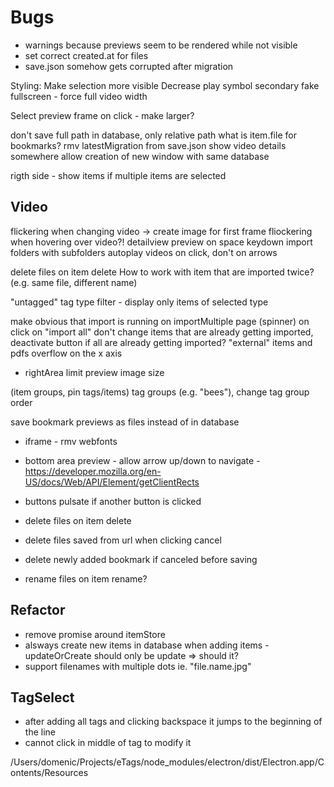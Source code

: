 # Bugs


* warnings because previews seem to be rendered while not visible
* set correct created.at for files
* save.json somehow gets corrupted after migration

Styling:
Make selection more visible
Decrease play symbol
secondary fake fullscreen - force full video width

Select preview frame on click - make larger?

don't save full path in database, only relative path
what is item.file for bookmarks?
rmv latestMigration from save.json
show video details somewhere
allow creation of new window with same database

rigth side - show items if multiple items are selected
## Video
flickering when changing video -> create image for first frame
fliockering when hovering over video?!
detailview preview on space keydown
import folders with subfolders
autoplay videos on click, don't on arrows 

delete files on item delete
How to work with item that are imported twice? (e.g. same file, different name)

"untagged" tag
type filter - display only items of selected type

make obvious that import is running on importMultiple page (spinner) on click on "import all" don't change items that are already getting imported, deactivate button if all are already getting imported?
"external" items and pdfs overflow on the x axis
* rightArea limit preview image size

(item groups, pin tags/items)
tag groups (e.g. "bees"), change tag group order

save bookmark previews as files instead of in database


* iframe - rmv webfonts
* bottom area preview - allow arrow up/down to navigate - https://developer.mozilla.org/en-US/docs/Web/API/Element/getClientRects

* buttons pulsate if another button is clicked

* delete files on item delete
* delete files saved from url when clicking cancel
* delete newly added bookmark if canceled before saving

* rename files on item rename?

## Refactor
* remove promise around itemStore
* alsways create new items in database when adding items - updateOrCreate should only be update => should it?
* support filenames with multiple dots ie. "file.name.jpg"
## TagSelect
* after adding all tags and clicking backspace it jumps to the beginning of the line
* cannot click in middle of tag to modify it



/Users/domenic/Projects/eTags/node_modules/electron/dist/Electron.app/Contents/Resources
